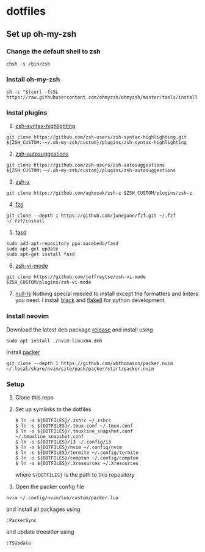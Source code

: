 # dotfiles


## Set up oh-my-zsh

### Change the default shell to zsh
```
chsh -s /bin/zsh
```

### Install oh-my-zsh
```
sh -c "$(curl -fsSL https://raw.githubusercontent.com/ohmyzsh/ohmyzsh/master/tools/install.sh)"
```

### Instal plugins

1. [zsh-syntax-highlighting](https://github.com/zsh-users/zsh-syntax-highlighting)
```
git clone https://github.com/zsh-users/zsh-syntax-highlighting.git ${ZSH_CUSTOM:-~/.oh-my-zsh/custom}/plugins/zsh-syntax-highlighting
```
2. [zsh-autosuggestions](https://github.com/zsh-users/zsh-autosuggestions)
```
git clone https://github.com/zsh-users/zsh-autosuggestions ${ZSH_CUSTOM:-~/.oh-my-zsh/custom}/plugins/zsh-autosuggestions
```
3. [zsh-z](https://github.com/agkozak/zsh-z)
```
git clone https://github.com/agkozak/zsh-z $ZSH_CUSTOM/plugins/zsh-z
```
4. [fzg](https://github.com/junegunn/fzf#installation)
```
git clone --depth 1 https://github.com/junegunn/fzf.git ~/.fzf
~/.fzf/install
```
5. [fasd](https://github.com/clvv/fasd#install)
```
sudo add-apt-repository ppa:aacebedo/fasd
sudo apt-get update
sudo apt-get install fasd
```
6. [zsh-vi-mode](https://github.com/jeffreytse/zsh-vi-mode)
```
git clone https://github.com/jeffreytse/zsh-vi-mode $ZSH_CUSTOM/plugins/zsh-vi-mode
```
7. [null-ls](https://github.com/jose-elias-alvarez/null-ls.nvim)
Nothing special needed to install except the formatters and linters you need. I install [black](https://github.com/psf/black) and [flake8](https://github.com/PyCQA/flake8) for python development.

### Install neovim
Download the latest deb package [release](https://github.com/neovim/neovim/releases/tag/stable) and install using
```
sudo apt install ./nvim-linux64.deb
```

Install [packer](https://github.com/wbthomason/packer.nvim)
```
git clone --depth 1 https://github.com/wbthomason/packer.nvim ~/.local/share/nvim/site/pack/packer/start/packer.nvim
```


### Setup

1. Clone this repo

2. Set up symlinks to the dotfiles

   ```
   $ ln -s ${DOTFILES}/.zshrc ~/.zshrc
   $ ln -s ${DOTFILES}/.tmux.conf ~/.tmux.conf
   $ ln -s ${DOTFILES}/.tmuxline_snapshot.conf ~/.tmuxline_snapshot.conf
   $ ln -s ${DOTFILES}/i3 ~/.config/i3
   $ ln -s ${DOTFILES}/nvim ~/.config/nvim
   $ ln -s ${DOTFILES}/termite ~/.config/termite
   $ ln -s ${DOTFILES}/compton ~/.config/compton
   $ ln -s ${DOTFILES}/.Xresources ~/.Xresources
   ```
   where `${DOTFILES}` is the path to this repository


3. Open the packer config file
```
nvim ~/.config/nvim/lua/custom/packer.lua
```
and install all packages using
```
:PackerSync
```
and update treesitter using
```
:TSUpdate
```

